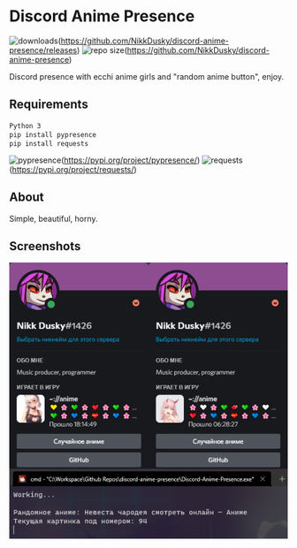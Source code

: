 # Discord Anime Presence
![downloads](https://img.shields.io/github/downloads/nikkdusky/discord-anime-presence/total?color=pink&style=flat-square)(https://github.com/NikkDusky/discord-anime-presence/releases)
![repo size](https://img.shields.io/github/repo-size/nikkdusky/discord-anime-presence?color=pink&style=flat-square)(https://github.com/NikkDusky/discord-anime-presence)


Discord presence with ecchi anime girls and "random anime button", enjoy.


## Requirements

```
Python 3
pip install pypresence
pip install requests
```
![pypresence](https://img.shields.io/pypi/v/pypresence?color=pink&label=pypresence&style=flat-square)(https://pypi.org/project/pypresence/)
![requests](https://img.shields.io/pypi/v/requests?color=pink&label=requests&style=flat-square)(https://pypi.org/project/requests/)

## About

Simple, beautiful, horny.

## Screenshots

![](screenshots/1.png)